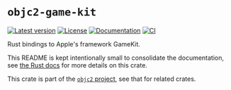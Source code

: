 # `objc2-game-kit`

[![Latest version](https://badgen.net/crates/v/objc2-game-kit)](https://crates.io/crates/objc2-game-kit)
[![License](https://badgen.net/badge/license/MIT/blue)](../LICENSE.txt)
[![Documentation](https://docs.rs/objc2-game-kit/badge.svg)](https://docs.rs/objc2-game-kit/)
[![CI](https://github.com/madsmtm/objc2/actions/workflows/ci.yml/badge.svg)](https://github.com/madsmtm/objc2/actions/workflows/ci.yml)

Rust bindings to Apple's framework GameKit.

This README is kept intentionally small to consolidate the documentation, see
[the Rust docs](https://docs.rs/objc2-game-kit/) for more details on this crate.

This crate is part of the [`objc2` project](https://github.com/madsmtm/objc2),
see that for related crates.
